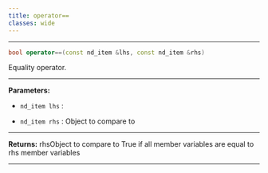 ```yaml
---
title: operator==
classes: wide
---
```



---

```cpp
bool operator==(const nd_item &lhs, const nd_item &rhs)
```


Equality operator. 


---
**Parameters:**

 - `nd_item lhs`
: 

 - `nd_item rhs`
: Object to compare to 


---
**Returns:** rhsObject to compare to True if all member variables are equal to rhs member variables 

---
